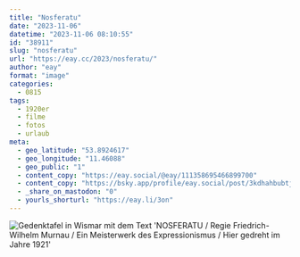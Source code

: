 ```yaml
---
title: "Nosferatu"
date: "2023-11-06"
datetime: "2023-11-06 08:10:55"
id: "38911"
slug: "nosferatu"
url: "https://eay.cc/2023/nosferatu/"
author: "eay"
format: "image"
categories:
  - 0815
tags:
  - 1920er
  - filme
  - fotos
  - urlaub
meta:
  - geo_latitude: "53.8924617"
  - geo_longitude: "11.46088"
  - geo_public: "1"
  - content_copy: "https://eay.social/@eay/111358695466899700"
  - content_copy: "https://bsky.app/profile/eay.social/post/3kdhahbubtj2r"
  - _share_on_mastodon: "0"
  - yourls_shorturl: "https://eay.li/3on"
---
```


![Gedenktafel in Wismar mit dem Text 'NOSFERATU /  Regie Friedrich-Wilhelm Murnau / Ein Meisterwerk des Expressionismus / Hier gedreht im Jahre 1921'](https://eay.cc/uploads/2023/nosferatu.jpg)
